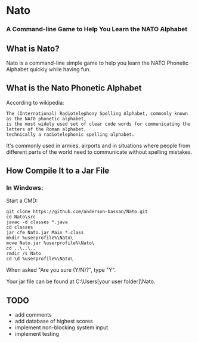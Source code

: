 # Nato
### A Command-line Game to Help You Learn the NATO Alphabet

## What is Nato?
Nato is a command-line simple game to help you learn the NATO Phonetic Alphabet quickly while having fun.

## What is the Nato Phonetic Alphabet
According to wikipedia:

```
The (International) Radiotelephony Spelling Alphabet, commonly known as the NATO phonetic alphabet,
is the most widely used set of clear code words for communicating the letters of the Roman alphabet,
technically a radiotelephonic spelling alphabet.
```

It's commonly used in armies, airports and in situations where people from different parts of the world need to communicate without spelling mistakes.

## How Compile It to a Jar File

### In Windows:
Start a CMD:
```
git clone https://github.com/anderson-bassan/Nato.git
cd Nato\src
javac -d classes *.java
cd classes
jar cfe Nato.jar Main *.class
mkdir %userprofile%\Nato\
move Nato.jar %userprofile%\Nato\
cd ..\..\..
rmdir /s Nato
cd \d %userprofile%\Nato\
```
When asked "Are you sure (Y/N)?", type "Y".

Your jar file can be found at C:\Users\[your user folder]\Nato\.

## TODO

* add comments
* add database of highest scores
* implement non-blocking system input
* implement testing